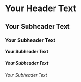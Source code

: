 # Your Header Text
## Your Subheader Text
### Your Subheader Text
#### Your Subheader Text
##### Your Subheader Text
###### Your Subheader Text
